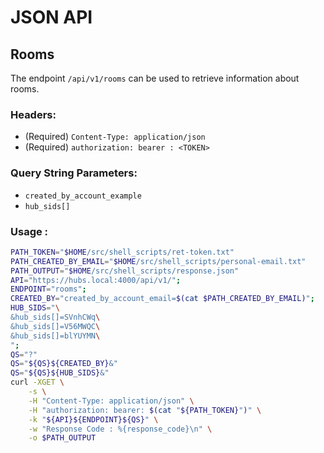 # JSON API

## Rooms
The endpoint `/api/v1/rooms` can be used to retrieve information about rooms.

### Headers:
- (Required) `Content-Type: application/json`
- (Required) `authorization: bearer : <TOKEN>`

### Query String Parameters:
- `created_by_account_example`
- `hub_sids[]`

### Usage : 
```sh
PATH_TOKEN="$HOME/src/shell_scripts/ret-token.txt"
PATH_CREATED_BY_EMAIL="$HOME/src/shell_scripts/personal-email.txt"
PATH_OUTPUT="$HOME/src/shell_scripts/response.json"
API="https://hubs.local:4000/api/v1/";
ENDPOINT="rooms";
CREATED_BY="created_by_account_email=$(cat $PATH_CREATED_BY_EMAIL)";
HUB_SIDS="\
&hub_sids[]=SVnhCWq\
&hub_sids[]=V56MWQC\
&hub_sids[]=blYUYMN\
";
QS="?"
QS="${QS}${CREATED_BY}&"
QS="${QS}${HUB_SIDS}&"
curl -XGET \
    -s \
    -H "Content-Type: application/json" \
    -H "authorization: bearer: $(cat "${PATH_TOKEN}")" \
    -k "${API}${ENDPOINT}${QS}" \
    -w "Response Code : %{response_code}\n" \
    -o $PATH_OUTPUT
```
